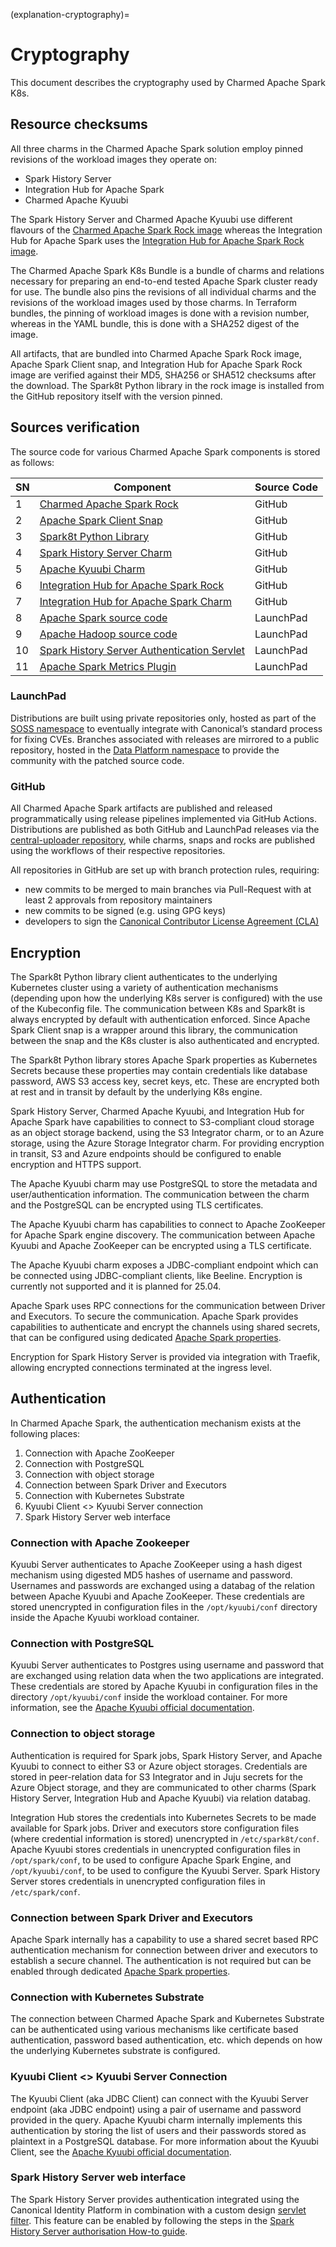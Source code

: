 (explanation-cryptography)=
# Cryptography

This document describes the cryptography used by Charmed Apache Spark K8s.

## Resource checksums

All three charms in the Charmed Apache Spark solution employ pinned revisions of the workload images they operate on:

* Spark History Server
* Integration Hub for Apache Spark
* Charmed Apache Kyuubi

The Spark History Server and Charmed Apache Kyuubi use different flavours of the
[Charmed Apache Spark Rock image](https://github.com/canonical/charmed-spark-rock/) whereas the Integration Hub for
Apache Spark uses the [Integration Hub for Apache Spark Rock image](https://github.com/canonical/spark-integration-hub-rock).

The Charmed Apache Spark K8s Bundle is a bundle of charms and relations necessary for preparing an end-to-end tested
Apache Spark cluster ready for use. The bundle also pins the revisions of all individual charms and the revisions of
the workload images used by those charms. In Terraform bundles, the pinning of workload images is done with a
revision number, whereas in the YAML bundle, this is done with a SHA252 digest of the image.

All artifacts, that are bundled into Charmed Apache Spark Rock image, Apache Spark Client snap, and Integration Hub
for Apache Spark Rock image are verified against their MD5, SHA256 or SHA512 checksums after the download.
The Spark8t Python library in the rock image is installed from the GitHub repository itself with the version pinned.

## Sources verification

The source code for various Charmed Apache Spark components is stored as follows:

| SN | Component                                                                                               | Source Code |
|----|---------------------------------------------------------------------------------------------------------|-------------|
| 1  | [Charmed Apache Spark Rock](https://github.com/canonical/charmed-spark-rock)                                   | GitHub      |
| 2  | [Apache Spark Client Snap](https://github.com/canonical/spark-client-snap)                                     | GitHub      |
| 3  | [Spark8t Python Library](https://github.com/canonical/spark-k8s-toolkit-py)                             | GitHub      |
| 4  | [Spark History Server Charm](https://github.com/canonical/spark-history-server-k8s-operator)            | GitHub      |
| 5  | [Apache Kyuubi Charm](https://github.com/canonical/kyuubi-k8s-operator)                                        | GitHub      |
| 6  | [Integration Hub for Apache Spark Rock](https://github.com/canonical/spark-integration-hub-rock)                   | GitHub      |
| 7  | [Integration Hub for Apache Spark Charm](https://github.com/canonical/spark-integration-hub-k8s-operator)          | GitHub      |
| 8  | [Apache Spark source code](https://code.launchpad.net/soss/charmed-spark)                               | LaunchPad   |
| 9  | [Apache Hadoop source code](https://code.launchpad.net/soss/hadoop)                                     | LaunchPad   |
| 10 | [Spark History Server Authentication Servlet](https://launchpad.net/soss/charmed-spark-servlet-filters) | LaunchPad   |
| 11 | [Apache Spark Metrics Plugin](https://launchpad.net/soss/spark-metrics)                                        | LaunchPad   |

### LaunchPad

Distributions are built using private repositories only, hosted as part of the
[SOSS namespace](https://launchpad.net/soss) to eventually integrate with Canonical’s standard process for fixing CVEs.
Branches associated with releases are mirrored to a public repository, hosted in the
[Data Platform namespace](https://launchpad.net/~data-platform) to provide the community with the patched source code.

### GitHub

All Charmed Apache Spark artifacts are published and released programmatically using release pipelines implemented via
GitHub Actions. Distributions are published as both GitHub and LaunchPad releases via the
[central-uploader repository](https://github.com/canonical/central-uploader), while charms,
snaps and rocks are published using the workflows of their respective repositories.

All repositories in GitHub are set up with branch protection rules, requiring:

* new commits to be merged to main branches via Pull-Request with at least 2 approvals from repository maintainers
* new commits to be signed (e.g. using GPG keys)
* developers to sign the [Canonical Contributor License Agreement (CLA)](https://ubuntu.com/legal/contributors)

## Encryption

The Spark8t Python library client authenticates to the underlying Kubernetes cluster using a variety of authentication
mechanisms (depending upon how the underlying K8s server is configured) with the use of the Kubeconfig file.
The communication between K8s and Spark8t is always encrypted by default with authentication enforced.
Since Apache Spark Client snap is a wrapper around this library, the communication between the snap and the K8s cluster
is also authenticated and encrypted.

The Spark8t Python library stores Apache Spark properties as Kubernetes Secrets because these properties may contain
credentials like database password, AWS S3 access key, secret keys, etc.
These are encrypted both at rest and in transit by default by the underlying K8s engine.

Spark History Server, Charmed Apache Kyuubi, and Integration Hub for Apache Spark have capabilities to connect to
S3-compliant cloud storage as an object storage backend, using the S3 Integrator charm, or to an Azure storage,
using the Azure Storage Integrator charm. For providing encryption in transit, S3 and Azure endpoints
should be configured to enable encryption and HTTPS support.

The Apache Kyuubi charm may use PostgreSQL to store the metadata and user/authentication information.
The communication between the charm and the PostgreSQL can be encrypted using TLS certificates.

The Apache Kyuubi charm has capabilities to connect to Apache ZooKeeper for Apache Spark engine discovery.
The communication between Apache Kyuubi and Apache ZooKeeper can be encrypted using a TLS certificate.

The Apache Kyuubi charm exposes a JDBC-compliant endpoint which can be connected using JDBC-compliant clients, like Beeline.
Encryption is currently not supported and it is planned for 25.04.

Apache Spark uses RPC connections for the communication between Driver and Executors.
To secure the communication. Apache Spark provides capabilities to authenticate and encrypt the channels using
shared secrets, that can be configured using dedicated
[Apache Spark properties](https://spark.apache.org/docs/latest/security.html#ssl-configuration).

Encryption for Spark History Server is provided via integration with Traefik, allowing encrypted connections
terminated at the ingress level.

## Authentication

In Charmed Apache Spark, the authentication mechanism exists at the following places:

1. Connection with Apache ZooKeeper
2. Connection with PostgreSQL
3. Connection with object storage 
4. Connection between Spark Driver and Executors
5. Connection with Kubernetes Substrate
6. Kyuubi Client <> Kyuubi Server connection
7. Spark History Server web interface
 
### Connection with Apache Zookeeper

Kyuubi Server authenticates to Apache ZooKeeper using a hash digest mechanism using digested MD5 hashes of username
and password. Usernames and passwords are exchanged using a databag of the relation between Apache Kyuubi
and Apache ZooKeeper. These credentials are stored unencrypted in configuration files in the `/opt/kyuubi/conf`
directory inside the Apache Kyuubi workload container.

### Connection with PostgreSQL

Kyuubi Server authenticates to Postgres using username and password that are exchanged using relation data when the two
applications are integrated. These credentials are stored by Apache Kyuubi in configuration files in the directory
`/opt/kyuubi/conf` inside the workload container. For more information, see the
[Apache Kyuubi official documentation](https://kyuubi.readthedocs.io/en/master/security/jdbc.html).

### Connection to object storage

Authentication is required for Spark jobs, Spark History Server, and Apache Kyuubi to connect to either S3 or
Azure object storages. Credentials are stored in peer-relation data for S3 Integrator and in Juju secrets for
the Azure Object storage, and they are communicated to other charms (Spark History Server, Integration Hub
and Apache Kyuubi) via relation databag.

Integration Hub stores the credentials into Kubernetes Secrets to be made available for Spark jobs.
Driver and executors store configuration files (where credential information is stored) unencrypted in `/etc/spark8t/conf`.
Apache Kyuubi stores credentials in unencrypted configuration files in `/opt/spark/conf`, to be used to configure
Apache Spark Engine, and `/opt/kyuubi/conf`, to be used to configure the Kyuubi Server.
Spark History Server stores credentials in unencrypted configuration files in `/etc/spark/conf`.

### Connection between Spark Driver and Executors

Apache Spark internally has a capability to use a shared secret based RPC authentication mechanism for connection
between driver and executors to establish a secure channel. The authentication is not required but can be enabled
through dedicated [Apache Spark properties](https://spark.apache.org/docs/latest/security.html#network-encryption).

### Connection with Kubernetes Substrate

The connection between Charmed Apache Spark and Kubernetes Substrate can be authenticated using various mechanisms
like certificate based authentication, password based authentication, etc. which depends on how the underlying
Kubernetes substrate is configured.

### Kyuubi Client <> Kyuubi Server Connection

The Kyuubi Client (aka JDBC Client) can connect with the Kyuubi Server endpoint (aka JDBC endpoint) using
a pair of username and password provided in the query. Apache Kyuubi charm internally implements this authentication
by storing the list of users and their passwords stored as plaintext in a PostgreSQL database.
For more information about the Kyuubi Client, see the
[Apache Kyuubi official documentation](https://kyuubi.readthedocs.io/en/master/client/index.html).

### Spark History Server web interface

The Spark History Server provides authentication integrated using the Canonical Identity Platform in combination
with a custom design [servlet filter](https://code.launchpad.net/~data-platform/soss/+source/charmed-spark-servlet-filters/+git/charmed-spark-servlet-filters).
This feature can be enabled by following the steps in the
[Spark History Server authorisation How-to guide](https://charmhub.io/spark-k8s-bundle/docs/h-history-server-authorization).
